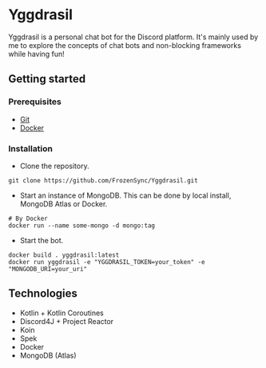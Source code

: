 # Yggdrasil
Yggdrasil is a personal chat bot for the Discord platform. It's mainly used by me to explore the concepts of chat bots and non-blocking frameworks while having fun! 

## Getting started

### Prerequisites
- [Git](https://git-scm.com)
- [Docker](https://docs.docker.com/engine/install/)

### Installation
- Clone the repository.  
```shell script
git clone https://github.com/FrozenSync/Yggdrasil.git
```
- Start an instance of MongoDB. This can be done by local install, MongoDB Atlas or Docker.
```shell script
# By Docker
docker run --name some-mongo -d mongo:tag
```
- Start the bot.
```shell script
docker build . yggdrasil:latest
docker run yggdrasil -e "YGGDRASIL_TOKEN=your_token" -e "MONGODB_URI=your_uri"
```

## Technologies
- Kotlin + Kotlin Coroutines
- Discord4J + Project Reactor
- Koin
- Spek
- Docker
- MongoDB (Atlas)